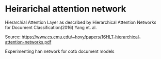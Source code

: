 # Heirarichal attention network 

Hierarchial Attention Layer as described by Hierarchical Attention Networks for Document Classification(2016)
 Yang et. al.

Source: https://www.cs.cmu.edu/~hovy/papers/16HLT-hierarchical-attention-networks.pdf

Experimenting han network for ootb document models
